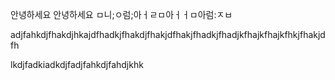 
안녕하세요 
안녕하세요 
ㅁ니;ㅇ럼;아ㅓㄹㅁ아ㅓㅓㅁ아럼:ㅈㅂ


adjfahkdjfhakdjhkajdfhadkjfhakdjfhakjdfhakjfhadkjfhadjkfhajkfhajkfhkjfhakjdfh

lkdjfadkiadkdjfadjfahkdjfahdjkhk
